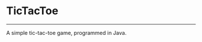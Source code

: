 # TicTacToe

-------------------------------------------------------------------------------------------------------------------------------------------------------------------------

A simple tic-tac-toe game, programmed in Java.
